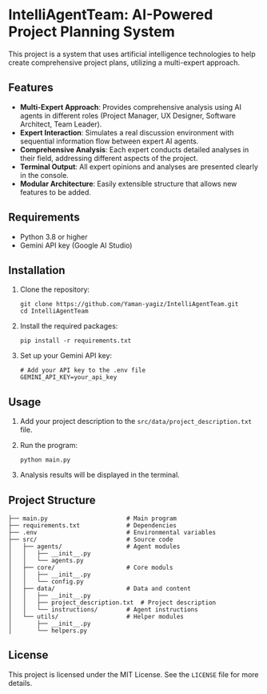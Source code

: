 # IntelliAgentTeam: AI-Powered Project Planning System

This project is a system that uses artificial intelligence technologies to help create comprehensive project plans, utilizing a multi-expert approach.

## Features

- **Multi-Expert Approach**: Provides comprehensive analysis using AI agents in different roles (Project Manager, UX Designer, Software Architect, Team Leader).
- **Expert Interaction**: Simulates a real discussion environment with sequential information flow between expert AI agents.
- **Comprehensive Analysis**: Each expert conducts detailed analyses in their field, addressing different aspects of the project.
- **Terminal Output**: All expert opinions and analyses are presented clearly in the console.
- **Modular Architecture**: Easily extensible structure that allows new features to be added.

## Requirements

- Python 3.8 or higher
- Gemini API key (Google AI Studio)

## Installation

1. Clone the repository:
   ```
   git clone https://github.com/Yaman-yagiz/IntelliAgentTeam.git
   cd IntelliAgentTeam
   ```

2. Install the required packages:
   ```
   pip install -r requirements.txt
   ```

3. Set up your Gemini API key:
   ```
   # Add your API key to the .env file
   GEMINI_API_KEY=your_api_key
   ```

## Usage

1. Add your project description to the `src/data/project_description.txt` file.

2. Run the program:
   ```
   python main.py
   ```

3. Analysis results will be displayed in the terminal.

## Project Structure

```
├── main.py                      # Main program
├── requirements.txt             # Dependencies
├── .env                         # Environmental variables
├── src/                         # Source code
│   ├── agents/                  # Agent modules
│   │   ├── __init__.py          
│   │   └── agents.py            
│   ├── core/                    # Core moduls
│   │   ├── __init__.py          
│   │   └── config.py            
│   ├── data/                    # Data and content
│   │   ├── __init__.py          
│   │   ├── project_description.txt  # Project description
│   │   └── instructions/        # Agent instructions
│   └── utils/                   # Helper modules
│       ├── __init__.py          
│       └── helpers.py           
```

## License

This project is licensed under the MIT License. See the `LICENSE` file for more details.